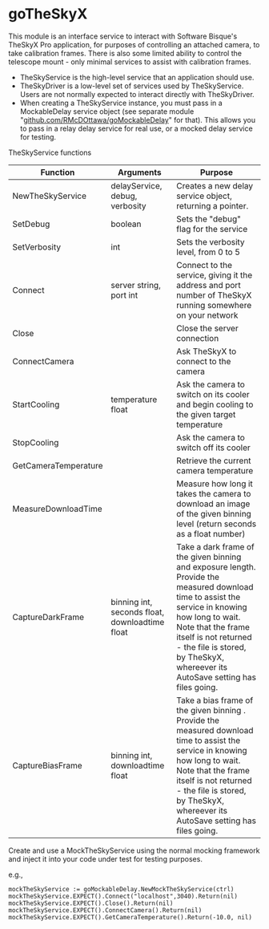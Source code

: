 # goTheSkyX

This module is an interface service to interact with Software Bisque's TheSkyX Pro application, for purposes of controlling an attached camera, to take calibration frames. There is also some limited ability to control the telescope mount - only minimal services to assist with calibration frames.

- TheSkyService is the high-level service that an application should use.
- TheSkyDriver is a low-level set of services used by TheSkyService.  Users are not normally expected to interact directly with TheSkyDriver.  
- When creating a TheSkyService instance, you must pass in a MockableDelay service object (see separate module "[github.com/RMcDOttawa/goMockableDelay](https://github.com/RMcDOttawa/goMockableDelay)" for that). This allows you to pass in a relay delay service for real use, or a mocked delay service for testing.

TheSkyService functions

| Function             | Arguments                                      | Purpose                                                                                                                                                                                                                                                                         |
| -------------------- | ---------------------------------------------- | ------------------------------------------------------------------------------------------------------------------------------------------------------------------------------------------------------------------------------------------------------------------------------- |
| NewTheSkyService     | delayService, debug, verbosity                 | Creates a new delay service object, returning a pointer.                                                                                                                                                                                                                        |
| SetDebug             | boolean                                        | Sets the "debug" flag for the service                                                                                                                                                                                                                                           |
| SetVerbosity         | int                                            | Sets the verbosity level, from 0 to 5                                                                                                                                                                                                                                           |
| Connect              | server string, port int                        | Connect to the service, giving it the address and port number of TheSkyX running somewhere on your network                                                                                                                                                                      |
| Close                |                                                | Close the server connection                                                                                                                                                                                                                                                     |
| ConnectCamera        |                                                | Ask TheSkyX to connect to the camera                                                                                                                                                                                                                                            |
| StartCooling         | temperature float                              | Ask the camera to switch on its cooler and begin cooling to the given target temperature                                                                                                                                                                                        |
| StopCooling          |                                                | Ask the camera to switch off its cooler                                                                                                                                                                                                                                         |
| GetCameraTemperature |                                                | Retrieve the current camera temperature                                                                                                                                                                                                                                         |
| MeasureDownloadTime  |                                                | Measure how long it takes the camera to download an image of the given binning level (return seconds as a float number)                                                                                                                                                         |
| CaptureDarkFrame     | binning int, seconds float, downloadtime float | Take a dark frame of the given binning and exposure length. Provide the measured download time to assist the service in knowing how long to wait.  Note that the frame itself is not returned - the file is stored, by TheSkyX, whereever its AutoSave setting has files going. |
| CaptureBiasFrame     | binning int, downloadtime float                | Take a bias frame of the given binning . Provide the measured download time to assist the service in knowing how long to wait. Note that the frame itself is not returned - the file is stored, by TheSkyX, whereever its AutoSave setting has files going.                     |

Create and use a MockTheSkyService using the normal mocking framework and inject it into your code under test for testing purposes.

e.g.,

````
mockTheSkyService := goMockableDelay.NewMockTheSkyService(ctrl)
mockTheSkyService.EXPECT().Connect("localhost",3040).Return(nil)
mockTheSkyService.EXPECT().Close().Return(nil)
mockTheSkyService.EXPECT().ConnectCamera().Return(nil)
mockTheSkyService.EXPECT().GetCameraTemperature().Return(-10.0, nil)
````